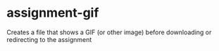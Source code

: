 # assignment-gif
Creates a file that shows a GIF (or other image) before downloading or redirecting to the assignment
